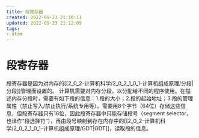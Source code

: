```yaml
---
title: 段寄存器
created: 2022-09-23 21:10:11
updated: 2022-09-23 21:12:09
tags: 
- atom
---
```


# 段寄存器

段寄存器是因为对内存的[[2_0_2-计算机科学/2_0_2_1_0_1-计算机组成原理/分段|分段]]管理而设置的。
计算机需要对内存分段，以分配给不同的程序使用。在描述内存分段时，需要有如下段的信息：1.段的大小；2.段的起始地址；3.段的管理属性（禁止写入/禁止执行/系统专用等）。需要用8个字节（64位）存储这些信息，但段寄存器只有16位，因此段寄存器中只能存储段号（segment selector，也译作“段选择符”），再由段号映射到存在内存中的[[2_0_2-计算机科学/2_0_2_1_0_1-计算机组成原理/GDT|GDT]]，读取段的信息。
